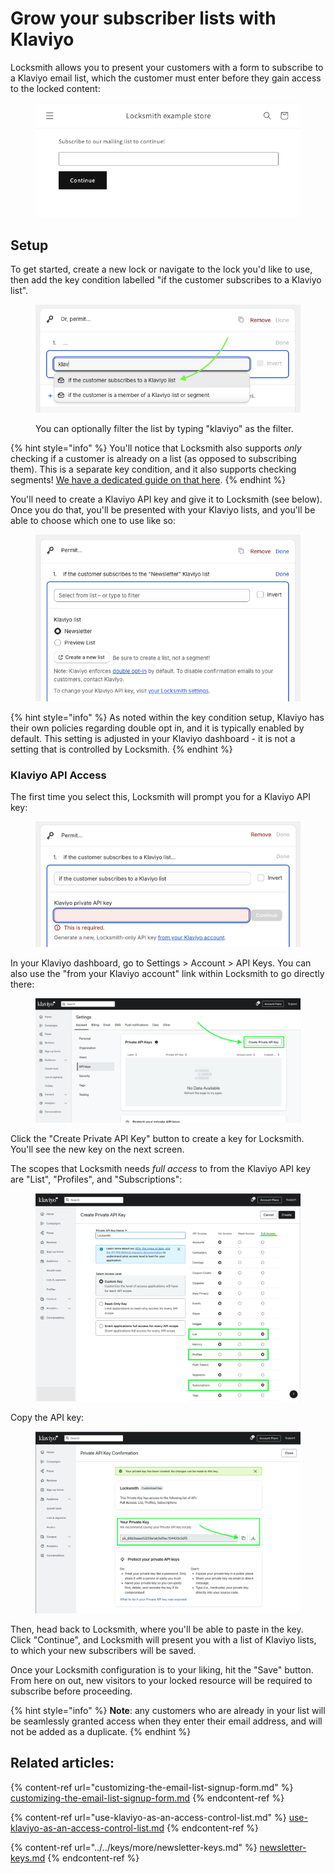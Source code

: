 # Grow your subscriber lists with Klaviyo

Locksmith allows you to present your customers with a form to subscribe to a Klaviyo email list, which the customer must enter before they gain access to the locked content:

<div data-full-width="false"><figure><img src="../../.gitbook/assets/Screenshot 2025-07-31 at 11.55.24.png" alt=""><figcaption></figcaption></figure></div>

## Setup

To get started, create a new lock or navigate to the lock you'd like to use, then add the key condition labelled "if the customer subscribes to a Klaviyo list".

<figure><img src="../../.gitbook/assets/Screenshot 2025-07-31 at 11.59.02.png" alt=""><figcaption><p>You can optionally filter the list by typing "klaviyo" as the filter.</p></figcaption></figure>

{% hint style="info" %}
You'll notice that Locksmith also supports _only_ checking if a customer is already on a list (as opposed to subscribing them). This is a separate key condition, and it also supports checking segments! [We have a dedicated guide on that here](use-klaviyo-as-an-access-control-list.md).
{% endhint %}

You'll need to create a Klaviyo API key and give it to Locksmith (see below). Once you do that, you'll be presented with your Klaviyo lists, and you'll be able to choose which one to use like so:

<figure><img src="../../.gitbook/assets/Screenshot 2025-07-31 at 12.23.54 (1).png" alt=""><figcaption></figcaption></figure>

{% hint style="info" %}
As noted within the key condition setup, Klaviyo has their own policies regarding double opt in, and it is typically enabled by default. This setting is adjusted in your Klaviyo dashboard - it is not a setting that is controlled by Locksmith.
{% endhint %}

### Klaviyo API Access

The first time you select this, Locksmith will prompt you for a Klaviyo API key:

<figure><img src="../../.gitbook/assets/Screenshot 2024-04-03 at 2.47.34 PM.png" alt=""><figcaption></figcaption></figure>

In your Klaviyo dashboard, go to Settings > Account > API Keys. You can also use the "from your Klaviyo account" link within Locksmith to go directly there:

<figure><img src="../../.gitbook/assets/Screenshot 2023-11-03 at 7.17.58 PM.png" alt=""><figcaption></figcaption></figure>



Click the  "Create Private API Key" button to create a key for Locksmith. You'll see the new key on the next screen.&#x20;

The scopes that Locksmith needs _full access_ to from the Klaviyo API key are "List", "Profiles", and "Subscriptions":

<figure><img src="../../.gitbook/assets/Screenshot 2023-11-03 at 7.23.21 PM.png" alt=""><figcaption></figcaption></figure>



Copy the API key:

<figure><img src="../../.gitbook/assets/Screenshot 2023-11-03 at 7.32.15 PM.png" alt=""><figcaption></figcaption></figure>



Then, head back to Locksmith, where you'll be able to paste in the key. Click "Continue", and Locksmith will present you with a list of Klaviyo lists, to which your new subscribers will be saved.

Once your Locksmith configuration is to your liking, hit the "Save" button. From here on out, new visitors to your locked resource will be required to subscribe before proceeding.

{% hint style="info" %}
**Note**: any customers who are already in your list will be seamlessly granted access when they enter their email address, and will not be added as a duplicate.
{% endhint %}

## Related articles:

{% content-ref url="customizing-the-email-list-signup-form.md" %}
[customizing-the-email-list-signup-form.md](customizing-the-email-list-signup-form.md)
{% endcontent-ref %}

{% content-ref url="use-klaviyo-as-an-access-control-list.md" %}
[use-klaviyo-as-an-access-control-list.md](use-klaviyo-as-an-access-control-list.md)
{% endcontent-ref %}

{% content-ref url="../../keys/more/newsletter-keys.md" %}
[newsletter-keys.md](../../keys/more/newsletter-keys.md)
{% endcontent-ref %}

